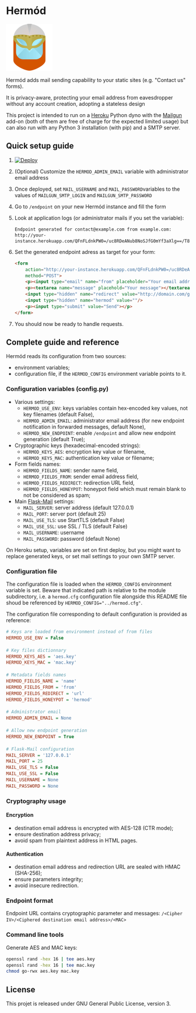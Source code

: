 # Hermód

![Hermód logo](hermod/static/logo.png?raw=true)

Hermód adds mail sending capability to your static sites (e.g. "Contact us" forms).

It is privacy-aware, protecting your email address from eavesdropper without any account creation, adopting a stateless design

This project is intended to run on a [Heroku](https://heroku.com/) Python dyno with the [Mailgun](https://elements.heroku.com/addons/mailgun) add-on (both of them are free of charge for the expected limited usage) but can also run with any Python 3 installation (with pip) and a SMTP server.

## Quick setup guide

1. [![Deploy](https://www.herokucdn.com/deploy/button.svg)](https://heroku.com/deploy)
2. (Optional) Customize the `HERMOD_ADMIN_EMAIL` variable with administrator email address
3. Once deployed, set `MAIL_USERNAME` and `MAIL_PASSWORD`variables to the values of `MAILGUN_SMTP_LOGIN` and `MAILGUN_SMTP_PASSWORD`
4. Go to `/endpoint` on your new Hermód instance and fill the form
5. Look at application logs (or administrator mails if you set the variable):

    ```
    Endpoint generated for contact@example.com from example.com:
    http://your-instance.herokuapp.com/QFnFLdnkPW0=/uc8RDeANub8NoSJfG0mYf3aXlg==/T84ffT6bhuNIag3Pb9rCyrVjKY39Hu5w5i9lu8SgpaQ=
    ```

6. Set the generated endpoint adress as target for your form:

    ```html
    <form
        action="http://your-instance.herokuapp.com/QFnFLdnkPW0=/uc8RDeANub8NoSJfG0mYf3aXlg==/T84ffT6bhuNIag3Pb9rCyrVjKY39Hu5w5i9lu8SgpaQ="
        method="POST">
        <p><input type="email" name="from" placeholder="Your email address"/></p>
        <p><textarea name="message" placehold="Your message"></textarea></p>
        <input type="hidden" name="redirect" value="http://domain.com/gotothispageaftersubmition"/>
        <input type="hidden" name="hermod" value=""/>
        <p><input type="submit" value="Send"></p>
    </form>
    ```

7. You should now be ready to handle requests.

## Complete guide and reference

Hermód reads its configuration from two sources:

* environment variables;
* configuration file, if the `HERMOD_CONFIG` environment variable points to it.

### Configuration variables (config.py)

* Various settings:
  * `HERMOD_USE_ENV`: keys variables contain hex-encoded key values, not key filenames (default False),
  * `HERMOD_ADMIN_EMAIL`: administrator email address (for new endpoint notification in forwarded messages, default None),
  * `HERMOD_NEW_ENDPOINT`: enable `/endpoint` and allow new endpoint generation (default True);
* Cryptographic keys (hexadecimal-encoded strings):
  * `HERMOD_KEYS_AES`: encryption key value or filename,
  * `HERMOD_KEYS_MAC`: authentication key value or filename;
* Form fields names:
  * `HERMOD_FIELDS_NAME`: sender name field,
  * `HERMOD_FIELDS_FROM`: sender email address field,
  * `HERMOD_FIELDS_REDIRECT`: redirection URL field,
  * `HERMOD_FIELDS_HONEYPOT`: honeypot field which must remain blank to not be considered as spam;
* Main [Flask-Mail](https://pythonhosted.org/Flask-Mail/) settings:
  * `MAIL_SERVER`: server address (default 127.0.0.1)
  * `MAIL_PORT`: server port (default 25)
  * `MAIL_USE_TLS`: use StartTLS (default False)
  * `MAIL_USE_SSL`: use SSL / TLS (default False)
  * `MAIL_USERNAME`: username
  * `MAIL_PASSWORD`: password (default None)

On Heroku setup, variables are set on first deploy, but you might want to replace generated keys, or set mail settings to your own SMTP server.

### Configuration file

The configuration file is loaded when the `HERMOD_CONFIG` environment variable is set.
Beware that indicated path is relative to the module subdirectory, i.e. a `hermod.cfg` configuration file alongside this README file shoud be referenced by `HERMOD_CONFIG="../hermod.cfg"`.

The configuration file corresponding to default configuration is provided as reference:

```ini
# Keys are loaded from environment instead of from files
HERMOD_USE_ENV = False

# Key files dictionnary
HERMOD_KEYS_AES = 'aes.key'
HERMOD_KEYS_MAC = 'mac.key'

# Metadata fields names
HERMOD_FIELDS_NAME = 'name'
HERMOD_FIELDS_FROM = 'from'
HERMOD_FIELDS_REDIRECT = 'url'
HERMOD_FIELDS_HONEYPOT = 'hermod'

# Administrator email
HERMOD_ADMIN_EMAIL = None

# Allow new endpoint generation
HERMOD_NEW_ENDPOINT = True

# Flask-Mail configuration
MAIL_SERVER = '127.0.0.1'
MAIL_PORT = 25
MAIL_USE_TLS = False
MAIL_USE_SSL = False
MAIL_USERNAME = None
MAIL_PASSWORD = None
```

### Cryptography usage

#### Encryption

* destination email address is encrypted with AES-128 (CTR mode);
* ensure destination address privacy;
* avoid spam from plaintext address in HTML pages.

#### Authentication

* destination email address and redirection URL are sealed with HMAC (SHA-256);
* ensure parameters integrity;
* avoid insecure redirection.

### Endpoint format

Endpoint URL contains cryptographic parameter and messages:
`/<Cipher IV>/<Ciphered destination email address>/<MAC>`

### Command line tools

Generate AES and MAC keys:

``` bash
openssl rand -hex 16 | tee aes.key
openssl rand -hex 16 | tee mac.key
chmod go-rwx aes.key mac.key
```

## License

This projet is released under GNU General Public License, version 3.
